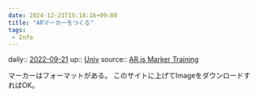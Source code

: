 ```yaml
---
date: 2024-12-21T15:18:16+09:00
title: "ARマーカーをつくる"
tags:
 - Info
---
```


daily:: [2022-09-21](Daily_Note/2022-09-21.md)
up:: [Univ](../Bar/Univ.md)
source:: [AR.js Marker Training](https://jeromeetienne.github.io/AR.js/three.js/examples/marker-training/examples/generator.html)

マーカーはフォーマットがある。
このサイトに上げてImageをダウンロードすればOK。
